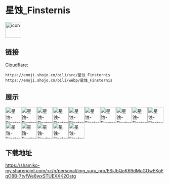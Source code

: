 # 星蚀_Finsternis
<img src="https://emoji.shojo.cn/bili/src/星蚀_Finsternis/icon.png" width="50" height="50" alt="icon">

## 链接
Cloudflare:
```
https://emoji.shojo.cn/bili/src/星蚀_Finsternis
https://emoji.shojo.cn/bili/webp/星蚀_Finsternis
```
## 展示
<img src="https://emoji.shojo.cn/bili/src/星蚀_Finsternis/星蚀-Finsternis-打call.png" width="50" height="50" alt="星蚀-Finsternis-打call"><img src="https://emoji.shojo.cn/bili/src/星蚀_Finsternis/星蚀-Finsternis-喜欢.png" width="50" height="50" alt="星蚀-Finsternis-喜欢"><img src="https://emoji.shojo.cn/bili/src/星蚀_Finsternis/星蚀-Finsternis-Rua!.png" width="50" height="50" alt="星蚀-Finsternis-Rua!"><img src="https://emoji.shojo.cn/bili/src/星蚀_Finsternis/星蚀-Finsternis-蚌埠住了.png" width="50" height="50" alt="星蚀-Finsternis-蚌埠住了"><img src="https://emoji.shojo.cn/bili/src/星蚀_Finsternis/星蚀-Finsternis-哭哭.png" width="50" height="50" alt="星蚀-Finsternis-哭哭"><img src="https://emoji.shojo.cn/bili/src/星蚀_Finsternis/星蚀-Finsternis-演奏.png" width="50" height="50" alt="星蚀-Finsternis-演奏"><img src="https://emoji.shojo.cn/bili/src/星蚀_Finsternis/星蚀-Finsternis-唱歌.png" width="50" height="50" alt="星蚀-Finsternis-唱歌"><img src="https://emoji.shojo.cn/bili/src/星蚀_Finsternis/星蚀-Finsternis-mua.png" width="50" height="50" alt="星蚀-Finsternis-mua"><img src="https://emoji.shojo.cn/bili/src/星蚀_Finsternis/星蚀-Finsternis-？？？.png" width="50" height="50" alt="星蚀-Finsternis-？？？"><img src="https://emoji.shojo.cn/bili/src/星蚀_Finsternis/星蚀-Finsternis-No.png" width="50" height="50" alt="星蚀-Finsternis-No"><img src="https://emoji.shojo.cn/bili/src/星蚀_Finsternis/星蚀-Finsternis-好诶.png" width="50" height="50" alt="星蚀-Finsternis-好诶"><img src="https://emoji.shojo.cn/bili/src/星蚀_Finsternis/星蚀-Finsternis-期待.png" width="50" height="50" alt="星蚀-Finsternis-期待"><img src="https://emoji.shojo.cn/bili/src/星蚀_Finsternis/星蚀-Finsternis-害怕.png" width="50" height="50" alt="星蚀-Finsternis-害怕"><img src="https://emoji.shojo.cn/bili/src/星蚀_Finsternis/星蚀-Finsternis-震惊.png" width="50" height="50" alt="星蚀-Finsternis-震惊"><img src="https://emoji.shojo.cn/bili/src/星蚀_Finsternis/星蚀-Finsternis-掰掰.png" width="50" height="50" alt="星蚀-Finsternis-掰掰">

## 下载地址

https://shamiko-my.sharepoint.com/:u:/g/personal/img_yuru_pro/ESiJbQoK69dMuGOwEKoFqO8B-7tyfWe8wxSTUEXXK2Ostg